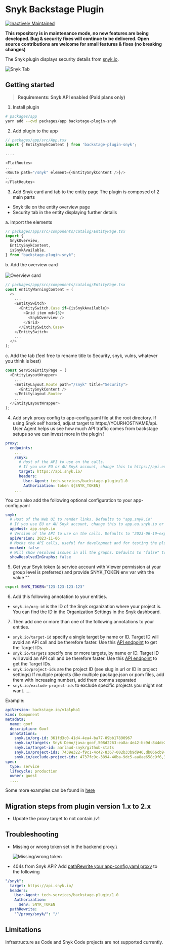# Snyk Backstage Plugin

[![Inactively Maintained](https://img.shields.io/badge/Maintenance%20Level-Inactively%20Maintained-yellowgreen.svg)](https://gist.github.com/cheerfulstoic/d107229326a01ff0f333a1d3476e068d)

**This repository is in maintenance mode, no new features are being developed. Bug & security fixes will continue to be delivered. Open source contributions are welcome for small features & fixes (no breaking changes)**

The Snyk plugin displays security details from [snyk.io](https://snyk.io/).

![Snyk Tab](docs/assets/backstage-snyk-plugin-tab.png)

## Getting started

> **Requirements: Snyk API enabled (Paid plans only)**

1. Install plugin

```bash
# packages/app
yarn add --cwd packages/app backstage-plugin-snyk
```

2. Add plugin to the app

```typescript
// packages/app/src/App.tsx
import { EntitySnykContent } from 'backstage-plugin-snyk';

....

<FlatRoutes>
...
<Route path="/snyk" element={<EntitySnykContent />}/>
...
</FlatRoutes>

```

3. Add Snyk card and tab to the entity page
   The plugin is composed of 2 main parts

- Snyk tile on the entity overview page
- Security tab in the entity displaying further details

a. Import the elements

```typescript
// packages/app/src/components/catalog/EntityPage.tsx
import {
  SnykOverview,
  EntitySnykContent,
  isSnykAvailable,
} from "backstage-plugin-snyk";
```

b. Add the overview card\
\
![Overview card](docs/assets/backstage-snyk-plugin-overview-card.png)

```typescript
// packages/app/src/components/catalog/EntityPage.tsx
const entityWarningContent = (
  <>
    ...
    <EntitySwitch>
      <EntitySwitch.Case if={isSnykAvailable}>
        <Grid item md={3}>
          <SnykOverview />
        </Grid>
      </EntitySwitch.Case>
    </EntitySwitch>
    ...
  </>
);
```

c. Add the tab (feel free to rename title to Security, snyk, vulns, whatever you think is best)

```typescript
const ServiceEntityPage = (
  <EntityLayoutWrapper>
    ...
    <EntityLayout.Route path="/snyk" title="Security">
      <EntitySnykContent />
    </EntityLayout.Route>
    ...
  </EntityLayoutWrapper>
);
```

4. Add snyk proxy config to app-config.yaml file at the root directory. If using Snyk self hosted, adjust target to https://YOURHOSTNAME/api. User Agent helps us see how much API traffic comes from backstage setups so we can invest more in the plugin !

```yaml
proxy:
  endpoints:
    ...
    /snyk:
      # Host of the API to use on the calls.
      # If you use EU or AU Snyk account, change this to https://api.eu.snyk.io/ or https://api.au.snyk.io/
      target: https://api.snyk.io/
      headers:
        User-Agent: tech-services/backstage-plugin/1.0
        Authorization: token ${SNYK_TOKEN}
    ...
```

You can also add the following optional configuration to your app-config.yaml

```yaml
snyk:
  # Host of the Web UI to render links. Defaults to "app.snyk.io"
  # If you use EU or AU Snyk account, change this to app.eu.snyk.io or app.au.snyk.io
  appHost: app.snyk.io
  # Version of the API to use on the calls. Defaults to "2023-06-19~experimental"
  apiVersion: 2023-11-06
  # Mocks the API calls, useful for development and for testing the plugin without a Snyk account. Defaults to "false"
  mocked: false
  # Will show resolved issues in all the graphs. Defaults to "false" to show only non-resolved issues
  showResolvedInGraphs: false
```

5. Get your Snyk token (a service account with Viewer permission at your group level is preferred) and provide SNYK_TOKEN env var with the value "<YOURTOKEN>"

```bash
export SNYK_TOKEN="123-123-123-123"
```

6. Add this following annotation to your entities.

- `snyk.io/org-id` is the ID of the Snyk organization where your project is. You can find the ID in the Organization Settings in the Snyk dashboard.

7. Then add one or more than one of the following annotations to your entities.

- `snyk.io/target-id` specify a single target by name or ID. Target ID will avoid an API call and be therefore faster. Use this [API endpoint](https://apidocs.snyk.io/?version=2023-06-19%7Ebeta#get-/orgs/-org_id-/targets) to get the Target IDs.
- `snyk.io/targets` specify one or more targets, by name or ID. Target ID will avoid an API call and be therefore faster. Use this [API endpoint](https://apidocs.snyk.io/?version=2023-06-19%7Ebeta#get-/orgs/-org_id-/targets) to get the Target IDs.
- `snyk.io/project-ids` are the project ID (see slug in url or ID in project settings)
  If multiple projects (like multiple package.json or pom files, add them with increasing number), add them comma separated
- `snyk.io/exclude-project-ids` to exclude specific projects you might not want.
  ....

Example:

```yaml
apiVersion: backstage.io/v1alpha1
kind: Component
metadata:
  name: goof
  description: Goof
  annotations:
    snyk.io/org-id: 361fd3c0-41d4-4ea4-ba77-09bb17890967
    snyk.io/targets: Snyk Demo/java-goof,508d2263-ea8a-4e42-bc9d-844de21f4172
    snyk.io/target-id: aarlaud-snyk/github-stats
    snyk.io/project-ids: 7439e322-f9c1-4c42-8367-002b33b9d946,db066cb9-b373-46da-b918-b49b541e0d63
    snyk.io/exclude-project-ids: 4737fc9c-3894-40ba-9dc5-aa8ae658c9f6,38e02916-0cf7-4927-ba98-06afae9fef36
spec:
  type: service
  lifecycle: production
  owner: guest
  ....
```

Some more examples can be found in [here](https://github.com/snyk-tech-services/backstage-plugin-snyk/tree/develop/test/fixtures)

## Migration steps from plugin version 1.x to 2.x

- Update the proxy target to not contain /v1

## Troubleshooting

- Missing or wrong token set in the backend proxy.\

  ![Missing/wrong token](docs/assets/backstage_card_error_wrong_or_missing_token.png)

- 404s from Snyk API? Add [pathRewrite your app-config.yaml proxy](https://github.com/snyk-tech-services/backstage-plugin-snyk/issues/11) to the following

```yaml
"/snyk":
  target: https://api.snyk.io/
  headers:
    User-Agent: tech-services/backstage-plugin/1.0
    Authorization:
      $env: SNYK_TOKEN
  pathRewrite:
    "^/proxy/snyk/": "/"
```

## Limitations

Infrastructure as Code and Snyk Code projects are not supported currently.
